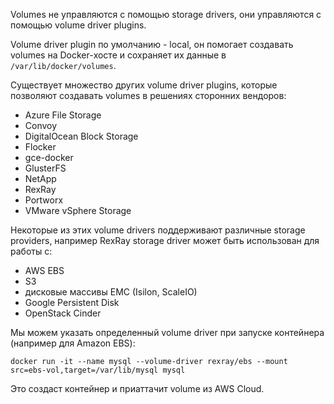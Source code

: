 Volumes не управляются с помощью storage drivers, они управляются с помощью volume driver plugins.

Volume driver plugin по умолчанию - local, он помогает создавать volumes на Docker-хосте и сохраняет их данные в `/var/lib/docker/volumes`.

Существует множество других volume driver plugins, которые позволяют создавать volumes в решениях сторонних вендоров:
- Azure File Storage
- Convoy
- DigitalOcean Block Storage
- Flocker
- gce-docker
- GlusterFS
- NetApp
- RexRay
- Portworx
- VMware vSphere Storage

Некоторые из этих volume drivers поддерживают различные storage providers, например RexRay storage driver может быть использован для работы с:
- AWS EBS
- S3
- дисковые массивы EMC (Isilon, ScaleIO)
- Google Persistent Disk
- OpenStack Cinder

Мы можем указать определенный volume driver при запуске контейнера (например для Amazon EBS):

`docker run -it --name mysql --volume-driver rexray/ebs --mount src=ebs-vol,target=/var/lib/mysql mysql`

Это создаст контейнер и приаттачит volume из AWS Cloud.